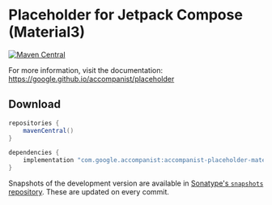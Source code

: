 # Placeholder for Jetpack Compose (Material3)

[![Maven Central](https://img.shields.io/maven-central/v/com.google.accompanist/accompanist-placeholder)](https://search.maven.org/search?q=g:com.google.accompanist)

For more information, visit the documentation: https://google.github.io/accompanist/placeholder

## Download

```groovy
repositories {
    mavenCentral()
}

dependencies {
    implementation "com.google.accompanist:accompanist-placeholder-material3:<version>"
}
```

Snapshots of the development version are available in [Sonatype's `snapshots` repository][snap].
These are updated on every commit.

[snap]: https://oss.sonatype.org/content/repositories/snapshots/com/google/accompanist/accompanist-placeholder-material3/